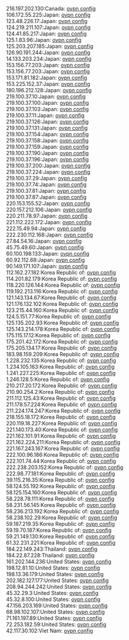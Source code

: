 216.197.202.130:Canada: [ovpn config](vpn/216_197_202_130.ovpn)  
106.172.55.225:Japan: [ovpn config](vpn/106_172_55_225.ovpn)  
123.48.226.17:Japan: [ovpn config](vpn/123_48_226_17.ovpn)  
124.219.211.107:Japan: [ovpn config](vpn/124_219_211_107.ovpn)  
124.41.85.217:Japan: [ovpn config](vpn/124_41_85_217.ovpn)  
125.1.83.96:Japan: [ovpn config](vpn/125_1_83_96.ovpn)  
125.203.207.185:Japan: [ovpn config](vpn/125_203_207_185.ovpn)  
126.90.191.244:Japan: [ovpn config](vpn/126_90_191_244.ovpn)  
14.133.203.234:Japan: [ovpn config](vpn/14_133_203_234.ovpn)  
153.156.77.203:Japan: [ovpn config](vpn/153_156_77_203.ovpn)  
153.156.77.203:Japan: [ovpn config](vpn/153_156_77_203.ovpn)  
153.171.81.182:Japan: [ovpn config](vpn/153_171_81_182.ovpn)  
153.225.152.37:Japan: [ovpn config](vpn/153_225_152_37.ovpn)  
180.196.212.128:Japan: [ovpn config](vpn/180_196_212_128.ovpn)  
219.100.37.10:Japan: [ovpn config](vpn/219_100_37_10.ovpn)  
219.100.37.100:Japan: [ovpn config](vpn/219_100_37_100.ovpn)  
219.100.37.103:Japan: [ovpn config](vpn/219_100_37_103.ovpn)  
219.100.37.11:Japan: [ovpn config](vpn/219_100_37_11.ovpn)  
219.100.37.126:Japan: [ovpn config](vpn/219_100_37_126.ovpn)  
219.100.37.131:Japan: [ovpn config](vpn/219_100_37_131.ovpn)  
219.100.37.154:Japan: [ovpn config](vpn/219_100_37_154.ovpn)  
219.100.37.158:Japan: [ovpn config](vpn/219_100_37_158.ovpn)  
219.100.37.159:Japan: [ovpn config](vpn/219_100_37_159.ovpn)  
219.100.37.190:Japan: [ovpn config](vpn/219_100_37_190.ovpn)  
219.100.37.196:Japan: [ovpn config](vpn/219_100_37_196.ovpn)  
219.100.37.200:Japan: [ovpn config](vpn/219_100_37_200.ovpn)  
219.100.37.224:Japan: [ovpn config](vpn/219_100_37_224.ovpn)  
219.100.37.29:Japan: [ovpn config](vpn/219_100_37_29.ovpn)  
219.100.37.74:Japan: [ovpn config](vpn/219_100_37_74.ovpn)  
219.100.37.81:Japan: [ovpn config](vpn/219_100_37_81.ovpn)  
219.100.37.87:Japan: [ovpn config](vpn/219_100_37_87.ovpn)  
220.153.155.52:Japan: [ovpn config](vpn/220_153_155_52.ovpn)  
220.157.212.106:Japan: [ovpn config](vpn/220_157_212_106.ovpn)  
220.211.78.97:Japan: [ovpn config](vpn/220_211_78_97.ovpn)  
221.112.222.172:Japan: [ovpn config](vpn/221_112_222_172.ovpn)  
222.15.49.94:Japan: [ovpn config](vpn/222_15_49_94.ovpn)  
222.230.112.168:Japan: [ovpn config](vpn/222_230_112_168.ovpn)  
27.84.54.16:Japan: [ovpn config](vpn/27_84_54_16.ovpn)  
45.75.49.60:Japan: [ovpn config](vpn/45_75_49_60.ovpn)  
60.100.198.133:Japan: [ovpn config](vpn/60_100_198_133.ovpn)  
60.92.112.68:Japan: [ovpn config](vpn/60_92_112_68.ovpn)  
90.149.171.107:Japan: [ovpn config](vpn/90_149_171_107.ovpn)  
112.162.27.182:Korea Republic of: [ovpn config](vpn/112_162_27_182.ovpn)  
114.201.82.179:Korea Republic of: [ovpn config](vpn/114_201_82_179.ovpn)  
118.220.126.144:Korea Republic of: [ovpn config](vpn/118_220_126_144.ovpn)  
119.192.213.116:Korea Republic of: [ovpn config](vpn/119_192_213_116.ovpn)  
121.143.134.67:Korea Republic of: [ovpn config](vpn/121_143_134_67.ovpn)  
121.176.132.102:Korea Republic of: [ovpn config](vpn/121_176_132_102.ovpn)  
123.215.44.160:Korea Republic of: [ovpn config](vpn/123_215_44_160.ovpn)  
124.5.151.77:Korea Republic of: [ovpn config](vpn/124_5_151_77.ovpn)  
125.135.202.93:Korea Republic of: [ovpn config](vpn/125_135_202_93.ovpn)  
125.143.214.178:Korea Republic of: [ovpn config](vpn/125_143_214_178.ovpn)  
175.115.17.12:Korea Republic of: [ovpn config](vpn/175_115_17_12.ovpn)  
175.201.42.172:Korea Republic of: [ovpn config](vpn/175_201_42_172.ovpn)  
175.205.134.17:Korea Republic of: [ovpn config](vpn/175_205_134_17.ovpn)  
183.98.159.209:Korea Republic of: [ovpn config](vpn/183_98_159_209.ovpn)  
1.228.232.135:Korea Republic of: [ovpn config](vpn/1_228_232_135.ovpn)  
1.234.105.163:Korea Republic of: [ovpn config](vpn/1_234_105_163.ovpn)  
1.241.227.225:Korea Republic of: [ovpn config](vpn/1_241_227_225.ovpn)  
1.246.128.5:Korea Republic of: [ovpn config](vpn/1_246_128_5.ovpn)  
210.217.20.172:Korea Republic of: [ovpn config](vpn/210_217_20_172.ovpn)  
210.90.254.2:Korea Republic of: [ovpn config](vpn/210_90_254_2.ovpn)  
211.112.125.43:Korea Republic of: [ovpn config](vpn/211_112_125_43.ovpn)  
211.178.57.224:Korea Republic of: [ovpn config](vpn/211_178_57_224.ovpn)  
211.224.174.247:Korea Republic of: [ovpn config](vpn/211_224_174_247.ovpn)  
218.155.18.172:Korea Republic of: [ovpn config](vpn/218_155_18_172.ovpn)  
220.119.18.227:Korea Republic of: [ovpn config](vpn/220_119_18_227.ovpn)  
221.140.173.40:Korea Republic of: [ovpn config](vpn/221_140_173_40.ovpn)  
221.162.101.91:Korea Republic of: [ovpn config](vpn/221_162_101_91.ovpn)  
221.162.224.211:Korea Republic of: [ovpn config](vpn/221_162_224_211.ovpn)  
221.167.243.167:Korea Republic of: [ovpn config](vpn/221_167_243_167.ovpn)  
222.100.96.186:Korea Republic of: [ovpn config](vpn/222_100_96_186.ovpn)  
222.101.74.44:Korea Republic of: [ovpn config](vpn/222_101_74_44.ovpn)  
222.238.203.152:Korea Republic of: [ovpn config](vpn/222_238_203_152.ovpn)  
222.98.77.181:Korea Republic of: [ovpn config](vpn/222_98_77_181.ovpn)  
39.115.216.35:Korea Republic of: [ovpn config](vpn/39_115_216_35.ovpn)  
58.124.55.192:Korea Republic of: [ovpn config](vpn/58_124_55_192.ovpn)  
58.125.154.160:Korea Republic of: [ovpn config](vpn/58_125_154_160.ovpn)  
58.228.78.111:Korea Republic of: [ovpn config](vpn/58_228_78_111.ovpn)  
58.231.56.145:Korea Republic of: [ovpn config](vpn/58_231_56_145.ovpn)  
58.236.213.192:Korea Republic of: [ovpn config](vpn/58_236_213_192.ovpn)  
58.238.102.29:Korea Republic of: [ovpn config](vpn/58_238_102_29.ovpn)  
59.187.219.35:Korea Republic of: [ovpn config](vpn/59_187_219_35.ovpn)  
59.19.70.187:Korea Republic of: [ovpn config](vpn/59_19_70_187.ovpn)  
59.21.149.130:Korea Republic of: [ovpn config](vpn/59_21_149_130.ovpn)  
61.32.231.221:Korea Republic of: [ovpn config](vpn/61_32_231_221.ovpn)  
184.22.149.243:Thailand: [ovpn config](vpn/184_22_149_243.ovpn)  
184.22.87.228:Thailand: [ovpn config](vpn/184_22_87_228.ovpn)  
161.202.144.236:United States: [ovpn config](vpn/161_202_144_236.ovpn)  
198.12.81.10:United States: [ovpn config](vpn/198_12_81_10.ovpn)  
198.13.36.179:United States: [ovpn config](vpn/198_13_36_179.ovpn)  
202.182.127.177:United States: [ovpn config](vpn/202_182_127_177.ovpn)  
208.94.244.242:United States: [ovpn config](vpn/208_94_244_242.ovpn)  
45.32.29.3:United States: [ovpn config](vpn/45_32_29_3.ovpn)  
45.32.8.100:United States: [ovpn config](vpn/45_32_8_100.ovpn)  
47.156.203.169:United States: [ovpn config](vpn/47_156_203_169.ovpn)  
68.98.102.107:United States: [ovpn config](vpn/68_98_102_107.ovpn)  
71.161.197.89:United States: [ovpn config](vpn/71_161_197_89.ovpn)  
72.253.182.59:United States: [ovpn config](vpn/72_253_182_59.ovpn)  
42.117.30.102:Viet Nam: [ovpn config](vpn/42_117_30_102.ovpn)  
